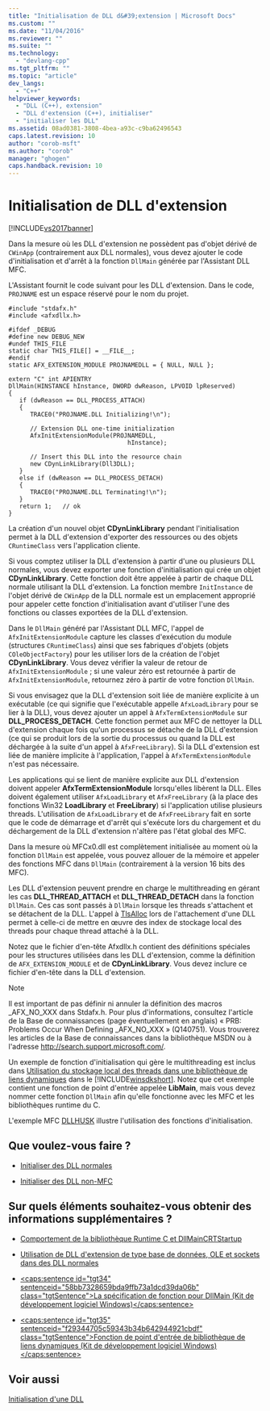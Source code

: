 ```yaml
---
title: "Initialisation de DLL d&#39;extension | Microsoft Docs"
ms.custom: ""
ms.date: "11/04/2016"
ms.reviewer: ""
ms.suite: ""
ms.technology: 
  - "devlang-cpp"
ms.tgt_pltfrm: ""
ms.topic: "article"
dev_langs: 
  - "C++"
helpviewer_keywords: 
  - "DLL (C++), extension"
  - "DLL d'extension (C++), initialiser"
  - "initialiser les DLL"
ms.assetid: 08ad0381-3808-4bea-a93c-c9ba62496543
caps.latest.revision: 10
author: "corob-msft"
ms.author: "corob"
manager: "ghogen"
caps.handback.revision: 10
---
```

# Initialisation de DLL d&#39;extension
[!INCLUDE[vs2017banner](../assembler/inline/includes/vs2017banner.md)]

Dans la mesure où les DLL d'extension ne possèdent pas d'objet dérivé de `CWinApp` \(contrairement aux DLL normales\), vous devez ajouter le code d'initialisation et d'arrêt à la fonction `DllMain` générée par l'Assistant DLL MFC.  
  
 L'Assistant fournit le code suivant pour les DLL d'extension.  Dans le code, `PROJNAME` est un espace réservé pour le nom du projet.  
  
```  
#include "stdafx.h"  
#include <afxdllx.h>  
  
#ifdef _DEBUG  
#define new DEBUG_NEW  
#undef THIS_FILE  
static char THIS_FILE[] = __FILE__;  
#endif  
static AFX_EXTENSION_MODULE PROJNAMEDLL = { NULL, NULL };  
  
extern "C" int APIENTRY  
DllMain(HINSTANCE hInstance, DWORD dwReason, LPVOID lpReserved)  
{  
   if (dwReason == DLL_PROCESS_ATTACH)  
   {  
      TRACE0("PROJNAME.DLL Initializing!\n");  
  
      // Extension DLL one-time initialization  
      AfxInitExtensionModule(PROJNAMEDLL,   
                                 hInstance);  
  
      // Insert this DLL into the resource chain  
      new CDynLinkLibrary(Dll3DLL);  
   }  
   else if (dwReason == DLL_PROCESS_DETACH)  
   {  
      TRACE0("PROJNAME.DLL Terminating!\n");  
   }  
   return 1;   // ok  
}  
```  
  
 La création d'un nouvel objet **CDynLinkLibrary** pendant l'initialisation permet à la DLL d'extension d'exporter des ressources ou des objets `CRuntimeClass` vers l'application cliente.  
  
 Si vous comptez utiliser la DLL d'extension à partir d'une ou plusieurs DLL normales, vous devez exporter une fonction d'initialisation qui crée un objet **CDynLinkLibrary**.  Cette fonction doit être appelée à partir de chaque DLL normale utilisant la DLL d'extension.  La fonction membre `InitInstance` de l'objet dérivé de `CWinApp` de la DLL normale est un emplacement approprié pour appeler cette fonction d'initialisation avant d'utiliser l'une des fonctions ou classes exportées de la DLL d'extension.  
  
 Dans le `DllMain` généré par l'Assistant DLL MFC, l'appel de `AfxInitExtensionModule` capture les classes d'exécution du module \(structures `CRuntimeClass`\) ainsi que ses fabriques d'objets \(objets `COleObjectFactory`\) pour les utiliser lors de la création de l'objet **CDynLinkLibrary**.  Vous devez vérifier la valeur de retour de `AfxInitExtensionModule` ; si une valeur zéro est retournée à partir de `AfxInitExtensionModule`, retournez zéro à partir de votre fonction `DllMain`.  
  
 Si vous envisagez que la DLL d'extension soit liée de manière explicite à un exécutable \(ce qui signifie que l'exécutable appelle `AfxLoadLibrary` pour se lier à la DLL\), vous devez ajouter un appel à `AfxTermExtensionModule` sur **DLL\_PROCESS\_DETACH**.  Cette fonction permet aux MFC de nettoyer la DLL d'extension chaque fois qu'un processus se détache de la DLL d'extension \(ce qui se produit lors de la sortie du processus ou quand la DLL est déchargée à la suite d'un appel à `AfxFreeLibrary`\).  Si la DLL d'extension est liée de manière implicite à l'application, l'appel à `AfxTermExtensionModule` n'est pas nécessaire.  
  
 Les applications qui se lient de manière explicite aux DLL d'extension doivent appeler **AfxTermExtensionModule** lorsqu'elles libèrent la DLL.  Elles doivent également utiliser `AfxLoadLibrary` et `AfxFreeLibrary` \(à la place des fonctions Win32 **LoadLibrary** et **FreeLibrary**\) si l'application utilise plusieurs threads.  L'utilisation de `AfxLoadLibrary` et de `AfxFreeLibrary` fait en sorte que le code de démarrage et d'arrêt qui s'exécute lors du chargement et du déchargement de la DLL d'extension n'altère pas l'état global des MFC.  
  
 Dans la mesure où MFCx0.dll est complètement initialisée au moment où la fonction `DllMain` est appelée, vous pouvez allouer de la mémoire et appeler des fonctions MFC dans `DllMain` \(contrairement à la version 16 bits des MFC\).  
  
 Les DLL d'extension peuvent prendre en charge le multithreading en gérant les cas **DLL\_THREAD\_ATTACH** et **DLL\_THREAD\_DETACH** dans la fonction `DllMain`.  Ces cas sont passés à `DllMain` lorsque les threads s'attachent et se détachent de la DLL.  L'appel à [TlsAlloc](http://msdn.microsoft.com/library/windows/desktop/ms686801) lors de l'attachement d'une DLL permet à celle\-ci de mettre en œuvre des index de stockage local des threads pour chaque thread attaché à la DLL.  
  
 Notez que le fichier d'en\-tête Afxdllx.h contient des définitions spéciales pour les structures utilisées dans les DLL d'extension, comme la définition de `AFX_EXTENSION_MODULE` et de **CDynLinkLibrary**.  Vous devez inclure ce fichier d'en\-tête dans la DLL d'extension.  
  
> [!NOTE]
>  Il est important de pas définir ni annuler la définition des macros \_AFX\_NO\_XXX dans Stdafx.h.  Pour plus d'informations, consultez l'article de la Base de connaissances \(page éventuellement en anglais\) « PRB: Problems Occur When Defining \_AFX\_NO\_XXX » \(Q140751\).  Vous trouverez les articles de la Base de connaissances dans la bibliothèque MSDN ou à l'adresse [http:\/\/search.support.microsoft.com\/](http://search.support.microsoft.com/).  
  
 Un exemple de fonction d'initialisation qui gère le multithreading est inclus dans [Utilisation du stockage local des threads dans une bibliothèque de liens dynamiques](http://msdn.microsoft.com/library/windows/desktop/ms686997) dans le [!INCLUDE[winsdkshort](../atl/reference/includes/winsdkshort_md.md)].  Notez que cet exemple contient une fonction de point d'entrée appelée **LibMain**, mais vous devez nommer cette fonction `DllMain` afin qu'elle fonctionne avec les MFC et les bibliothèques runtime du C.  
  
 L'exemple MFC [DLLHUSK](http://msdn.microsoft.com/fr-fr/dfcaa6ff-b8e2-4efd-8100-ee3650071f90) illustre l'utilisation des fonctions d'initialisation.  
  
## Que voulez\-vous faire ?  
  
-   [Initialiser des DLL normales](../build/initializing-regular-dlls.md)  
  
-   [Initialiser des DLL non\-MFC](../build/initializing-non-mfc-dlls.md)  
  
## Sur quels éléments souhaitez\-vous obtenir des informations supplémentaires ?  
  
-   [Comportement de la bibliothèque Runtime C et DllMainCRTStartup](../build/run-time-library-behavior.md)  
  
-   [Utilisation de DLL d'extension de type base de données, OLE et sockets dans des DLL normales](../build/using-database-ole-and-sockets-extension-dlls-in-regular-dlls.md)  
  
-   [\<caps:sentence id\="tgt34" sentenceid\="58bb7328659bda9ffb73a1dcd39da06b" class\="tgtSentence"\>La spécification de fonction pour DllMain \(Kit de développement logiciel Windows\)\<\/caps:sentence\>](http://msdn.microsoft.com/library/windows/desktop/ms682583)  
  
-   [\<caps:sentence id\="tgt35" sentenceid\="f29344705c59343b34b642944921cbdf" class\="tgtSentence"\>Fonction de point d'entrée de bibliothèque de liens dynamiques \(Kit de développement logiciel Windows\)\<\/caps:sentence\>](http://msdn.microsoft.com/library/windows/desktop/ms682596)  
  
## Voir aussi  
 [Initialisation d'une DLL](../build/initializing-a-dll.md)